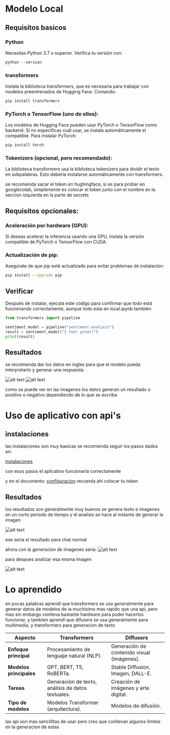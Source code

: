 # Modelo Local

## Requisitos basicos

### Python
Necesitas Python 3.7 o superior.
Verifica tu versión con:
```python
python --version
```

### transformers
Instala la biblioteca transformers, que es necesaria para trabajar con modelos preentrenados de Hugging Face.
Comando:
```cmd
pip install transformers
```

### PyTorch o TensorFlow (uno de ellos):
Los modelos de Hugging Face pueden usar PyTorch o TensorFlow como backend. Si no especificas cuál usar, se instala automáticamente el compatible.
Para instalar PyTorch:

```cmd
pip install torch
```

### Tokenizers (opcional, pero recomendado):
La biblioteca transformers usa la biblioteca tokenizers para dividir el texto en subpalabras. Esto debería instalarse automáticamente con transformers.

se recomienda sacar el token en hughingface, si es para probar en googlecolab, simplemente es colocar el token junto con el nombre en la seccion izquierda en la parte de secrets

## Requisitos opcionales:

### Aceleración por hardware (GPU):

Si deseas acelerar la inferencia usando una GPU, instala la versión compatible de PyTorch o TensorFlow con CUDA.

### Actualización de pip:

Asegúrate de que pip esté actualizado para evitar problemas de instalación:

```cmd
pip install --upgrade pip
```

## Verificar
Después de instalar, ejecuta este código para confirmar que todo está funcionando correctamente, aunque todo esta en local.ipynb también:

```python
from transformers import pipeline

sentiment_model = pipeline("sentiment-analysis")
result = sentiment_model("I feel great!")
print(result)
```

## Resultados
se recomienda dar los datos en ingles para que el modelo pueda interpretarlo y generar una respuesta:

![alt text](img/image.png)
![alt text](img/image-1.png)

como se puede ver en las imagenes los datos generan un resultado o positivo o negativo dependiendo de lo que se escriba

# Uso de aplicativo con api's

## instalaciones
las instalaciones son muy basicas se recomienda seguir los pasos dados en:

[instalaciones](docs/codigos_terminal)

con esos pasos el aplicativo funcionaria correctamente

y en el documento: [configuracion](data/configuracion.py)
recuerda ahí colocar tu token

## Resultados
los resultados son generalmente muy buenos se genera texto e imagenes en un corto periodo de tiempo y el analisis se hace al instante de generar la imagen

![alt text](img/imag.png)

ese seria el resultado para chat normal

ahora con la generacion de imagenes seria:
![alt text](img/imag-1.png)

para despues analizar esa misma imagen

![alt text](img/imag-2.png)

# Lo aprendido

en pocas palabras aprendí que transformers se usa generalmente para generar datos de modelos de ia muchisimo mas rapido que una api, pero mas sin embargo conlleva bastante hardware para poder hacerlos funcionar, y tambien aprendí que difusers se usa generalmente para multimedia, y transformers para generacion de texto


| **Aspecto**         | **Transformers**                              | **Diffusers**                                |
|----------------------|-----------------------------------------------|----------------------------------------------|
| **Enfoque principal**| Procesamiento de lenguaje natural (NLP).      | Generación de contenido visual (imágenes).   |
| **Modelos principales** | GPT, BERT, T5, RoBERTa.                      | Stable Diffusion, Imagen, DALL-E.            |
| **Tareas**           | Generación de texto, análisis de datos textuales. | Creación de imágenes y arte digital.        |
| **Tipo de modelos**  | Modelos Transformer (arquitectura).           | Modelos de difusión.                         |


las api son mas sencillitas de usar pero creo que conllevan algunos limites en la generacion de estas